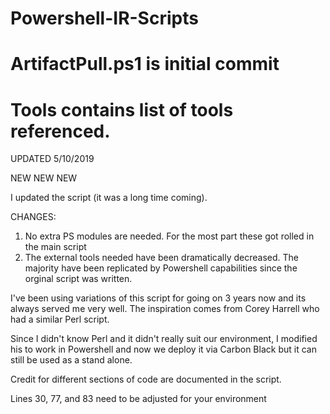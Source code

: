 # Powershell-IR-Scripts
# ArtifactPull.ps1 is initial commit
# Tools contains list of tools referenced.

UPDATED 5/10/2019

NEW NEW NEW

I updated the script (it was a long time coming).

CHANGES: 

1) No extra PS modules are needed.  For the most part these got rolled in the main script
2) The external tools needed have been dramatically decreased.  The majority have been replicated by Powershell capabilities since the orginal script was written.



I've been using variations of this script for going on 3 years now and its always served me very well.  The inspiration comes from 
Corey Harrell who had a similar Perl script.

Since I didn't know Perl and it didn't really suit our environment, I modified his to work in Powershell and now we deploy it via
Carbon Black but it can still be used as a stand alone.

Credit for different sections of code are documented in the script.

Lines 30, 77, and 83 need to be adjusted for your environment
